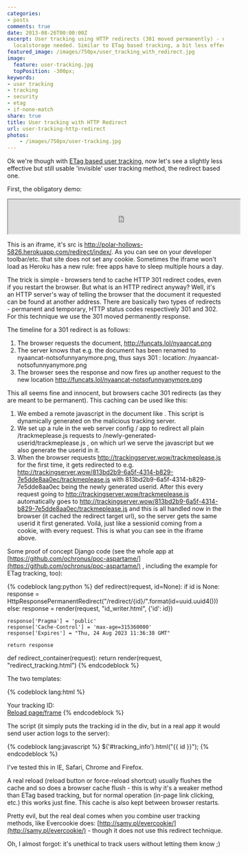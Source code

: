```yaml
---
categories:
- posts
comments: true
date: 2013-08-26T00:00:00Z
excerpt: User tracking using HTTP redirects (301 moved permanently) - no cookies or
  localstorage needed. Similar to ETag based tracking, a bit less effective though.
featured_image: /images/750px/user_tracking_with_redirect.jpg
image:
  feature: user-tracking.jpg
  topPosition: -300px;
keywords:
- user tracking
- tracking
- security
- etag
- if-none-match
share: true
title: User tracking with HTTP Redirect
url: user-tracking-http-redirect
photos:
    - /images/750px/user-tracking.jpg
---
```


Ok we're though with [ETag based user tracking](/tracking-without-cookies/), now let's see a slightly less effective but still usable 'invisible' user tracking method, the redirect based one.


First, the obligatory demo:
<iframe width="540" height="80" src="https://polar-hollows-5826.herokuapp.com/redirect/index/"></iframe>

This is an iframe, it's src is http://polar-hollows-5826.herokuapp.com/redirect/index/. As you can see on your developer toolbar/etc. that site does not set any cookie. Sometimes the iframe won't load as Heroku has a new rule: free apps have to sleep multiple hours a day.
  
The trick is simple - browsers tend to cache HTTP 301 redirect codes, even if you restart the browser. But what is an HTTP redirect anyway? Well, it's an HTTP server's way of telling the browser that the document it requested can be found at another address. There are basically two types of redirects - permanent and temporary, HTTP status codes respectively 301 and 302. For this technique we use the 301 moved permanently response.
  
The timeline for a 301 redirect is as follows:
  
1. The browser requests the document, http://funcats.lol/nyaancat.png
2. The server knows that e.g. the document has been renamed to nyaancat-notsofunnyanymore.png, thus says 301 : location: /nyaancat-notsofunnyanymore.png
3. The browser sees the response and now fires up another request to the new location http://funcats.lol/nyaancat-notsofunnyanymore.png
  
This all seems fine and innocent, but browsers cache 301 redirects (as they are meant to be permanent). This caching can be used like this:

1. We embed a remote javascript in the document like <script src="http://trackingserver.wow/trackmeplease.js"></script> . This script is dynamically generated on the malicious tracking server.
2. We set up a rule in the web server config / app to redirect all plain /trackmeplease.js requests to /newly-generated-userid/trackmeplease.js , on which url we serve the javascript but we also generate the userid in it.
3. When the browser requests http://trackingserver.wow/trackmeplease.js for the first time, it gets redirected to e.g. http://trackingserver.wow/813bd2b9-6a5f-4314-b829-7e5dde8aa0ec/trackmeplease.js with 813bd2b9-6a5f-4314-b829-7e5dde8aa0ec being the newly generated userid. After this every request going to http://trackingserver.wow/trackmeplease.js automatically goes to http://trackingserver.wow/813bd2b9-6a5f-4314-b829-7e5dde8aa0ec/trackmeplease.js and this is all handled now in the browser (it cached the redirect target url), so the server gets the same userid it first generated. 
Voilá, just like a sessionid coming from a cookie, with every request. This is what you can see in the iframe above.
  
Some proof of concept Django code (see the whole app at [https://github.com/ochronus/poc-aspartame/](https://github.com/ochronus/poc-aspartame/) , including the example for ETag tracking, too):

{% codeblock lang:python %}
def redirect(request, id=None):
    if id is None:
        response = HttpResponsePermanentRedirect("/redirect/{id}/".format(id=uuid.uuid4()))
    else:
        response = render(request, "id_writer.html", {'id': id})

    response['Pragma'] = 'public'
    response['Cache-Control'] = 'max-age=315360000'
    response['Expires'] = "Thu, 24 Aug 2023 11:36:38 GMT"

    return response

def redirect_container(request):
    return render(request, "redirect_tracking.html")
{% endcodeblock %}
  
The two templates:
  
{% codeblock lang:html %}
<!doctype html>

<html lang="en">
<head>
  <meta charset="utf-8">

  <title>Redirect user tracking test</title>

</head>

<body>
  Your tracking ID:
  <div id="tracking_info"></div>
  <a href="/redirect/index/">Reload page/frame</a>
  <script src="//cdnjs.cloudflare.com/ajax/libs/jquery/1.9.1/jquery.min.js"></script>
  <script src="/redirect/"></script>
</body>
</html>
{% endcodeblock %}
  
The script (it simply puts the tracking id in the div, but in a real app it would send user action logs to the server):
  
{% codeblock lang:javascript %}
$('#tracking_info').html("{{ id }}");
{% endcodeblock %}

  
I've tested this in IE, Safari, Chrome and Firefox.

A real reload (reload button or force-reload shortcut) usually flushes the cache and so does a browser cache flush - this is why it's a weaker method than ETag based tracking, but for normal operation (in-page link clicking, etc.) this works just fine. This cache is also kept between browser restarts.

Pretty evil, but the real deal comes when you combine user tracking methods, like Evercookie does: [http://samy.pl/evercookie/](http://samy.pl/evercookie/) - though it does not use this redirect technique.

Oh, I almost forgot: it's unethical to track users without letting them know ;)
